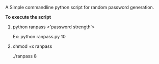 A Simple commandline python script for random password generation.

**To execute the script** 

1) python ranpass <'password strength'>
	 
	 Ex: python ranpass.py 10
2) chmod +x ranpass
   
   ./ranpass 8

